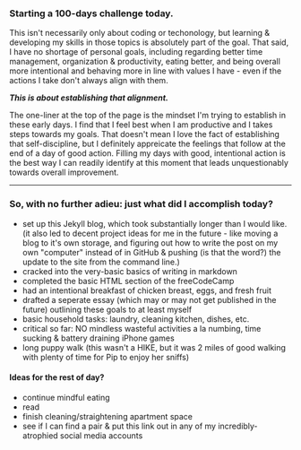 ### Starting a 100-days challenge today. 

This isn't necessarily only about coding or techonology, but learning & developing my skills in those topics is absolutely part of the goal. 
That said, I have no shortage of personal goals, including regarding better time management, organization & productivity, eating better, and being overall more intentional and behaving more in line with values I have - even if the actions I take don't always align with them. 

**_This is about establishing that alignment._**

The one-liner at the top of the page is the mindset I'm trying to establish in these early days. I find that I feel best when I am productive and I takes steps towards my goals. That doesn't mean I love the fact of establishing that self-discipline, but I definitely appreicate the feelings that follow at the end of a day of good action. Filling my days with good, intentional action is the best way I can readily identify at this moment that leads unquestionably towards overall improvement.

-----
### So, with no further adieu: just what did I accomplish today?
  - set up this Jekyll blog, which took substantially longer than I would like. (it also led to decent project ideas for me in the future - like moving a blog to it's own storage, and figuring out how to write the post on my own "computer" instead of in GitHub & pushing (is that the word?) the update to the site from the command line.)
  - cracked into the very-basic basics of writing in markdown
  - completed the basic HTML section of the freeCodeCamp
  - had an intentional breakfast of chicken breast, eggs, and fresh fruit
  - drafted a seperate essay (which may or may not get published in the future) outlining these goals to at least myself
  - basic household tasks: laundry, cleaning kitchen, dishes, etc.
  - critical so far: NO mindless wasteful activities a la numbing, time sucking & battery draining iPhone games
  - long puppy walk (this wasn't a HIKE, but it was 2 miles of good walking with plenty of time for Pip to enjoy her sniffs)
  
  #### Ideas for the rest of day?
  - continue mindful eating
  - read
  - finish cleaning/straightening apartment space
  - see if I can find a pair & put this link out in any of my incredibly-atrophied social media accounts
